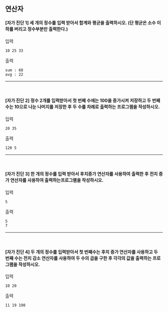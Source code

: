 ## 연산자
#### [자가 진단 1] 세 개의 정수를 입력 받아서 합계와 평균을 출력하시오. (단 평균은 소수 이하를 버리고 정수부분만 출력한다.)
입력
```
10 25 33
```

출력
```
sum : 68
avg : 22
```
---
<br/>

#### [자가 진단 2] 정수 2개를 입력받아서 첫 번째 수에는 100을 증가시켜 저장하고 두 번째 수는 10으로 나눈 나머지를 저장한 후 두 수를 차례로 출력하는 프로그램을 작성하시오.

입력
```
20 35
```

출력
```
120 5
```
---
<br/>

#### [자가 진단 3] 한 개의 정수를 입력 받아서 후치증가 연산자를 사용하여 출력한 후 전치 증가 연산자를 사용하여 출력하는프로그램을 작성하시오.

입력
```
5
```

출력
```
5
7
```
---
<br/>

#### [자가 진단 4] 두 개의 정수를 입력받아서  첫 번째수는 후치 증가 연산자를 사용하고 두 번째 수는 전치 감소 연산자를 사용하여 두 수의 곱을 구한 후 각각의 값을 출력하는 프로그램을 작성하시오.


입력
```
10 20
```

출력
```
11 19 190
```